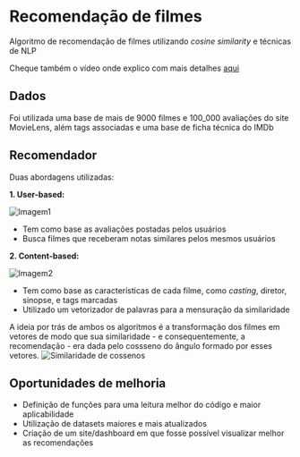 # Recomendação de filmes
 Algoritmo de recomendação de filmes utilizando *cosine similarity* e técnicas de NLP

 Cheque também o vídeo onde explico com mais detalhes [aqui](https://www.youtube.com/watch?v=tGMllk5YJRQ)

## Dados
Foi utilizada uma base de mais de 9000 filmes e 100_000 avaliações do site MovieLens, além tags associadas e uma base de ficha técnica do IMDb

## Recomendador
Duas abordagens utilizadas:

 **1. User-based:**

![Imagem1](https://github.com/Gust4242/Recomendacao-de-filmes/assets/90975619/5673b9f0-7d72-44a5-94f9-59145944c398)

 - Tem como base as avaliações postadas pelos usuários
 - Busca filmes que receberam notas similares pelos mesmos usuários
 
 **2. Content-based:**

![Imagem2](https://github.com/Gust4242/Recomendacao-de-filmes/assets/90975619/f7806b5d-ca4c-4be2-9218-febf8beae236)

 - Tem como base as características de cada filme, como *casting*, diretor, sinopse, e tags marcadas
 - Utilizado um vetorizador de palavras para a mensuração da similaridade
 
A ideia por trás de ambos os algoritmos é a transformação dos filmes em vetores de modo que sua similaridade - e consequentemente, a recomendação - era dada pelo cossseno do ângulo formado por esses vetores.
![Similaridade de cossenos](https://github.com/Gust4242/Recomendacao-de-filmes/assets/90975619/52432d07-2451-4327-92d8-6453bd014c4a)

## Oportunidades de melhoria
- Definição de funções para uma leitura melhor do código e maior aplicabilidade
- Utilização de datasets maiores e mais atualizados
- Criação de um site/dashboard em que fosse possível visualizar melhor as recomendações
